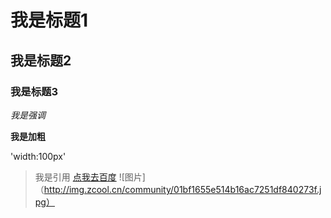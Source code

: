 # 我是标题1
## 我是标题2
### 我是标题3
*我是强调*

**我是加粗**

'width:100px'
>我是引用
[点我去百度](http://www.baidu.com)
![图片]（http://img.zcool.cn/community/01bf1655e514b16ac7251df840273f.jpg）
